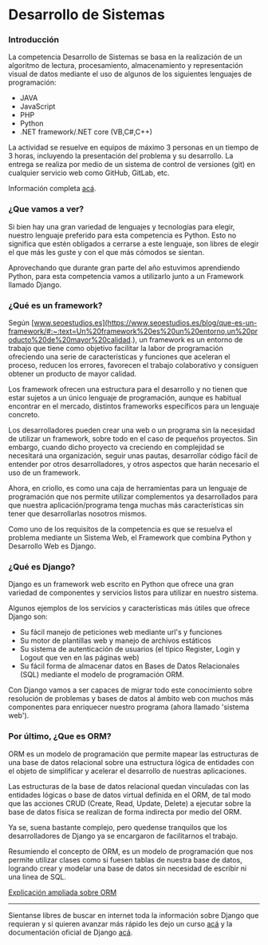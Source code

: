 # Desarrollo de Sistemas

### Introducción

La competencia Desarrollo de Sistemas se basa en la realización de un algoritmo de lectura, procesamiento, almacenamiento y representación visual de datos mediante el uso de algunos de los siguientes lenguajes de programación:

- JAVA
- JavaScript
- PHP
- Python
- .NET framework/.NET core (VB,C#,C++) 

La actividad se resuelve en equipos de máximo 3 personas en un tiempo de 3 horas, incluyendo la presentación del problema y su desarrollo. La entrega se realiza por medio de un sistema de control de versiones (git) en cualquier servicio web como GitHub, GitLab, etc.

Información completa [acá](http://oniet.ubp.edu.ar/wp-content/uploads/2020/10/01-01-desarrollo-de-sistemas-reglamento-2020-v3-n.pdf).

### ¿Que vamos a ver?

Si bien hay una gran variedad de lenguajes y tecnologías para elegir, nuestro lenguaje preferido para esta competencia es Python. Esto no significa que estén obligados a cerrarse a este lenguaje, son libres de elegir el que más les guste y con el que más cómodos se sientan.

Aprovechando que durante gran parte del año estuvimos aprendiendo Python, para esta competencia vamos a utilizarlo junto a un Framework llamado Django.

### ¿Qué es un framework?

Según [www.seoestudios.es](https://www.seoestudios.es/blog/que-es-un-framework/#:~:text=Un%20framework%20es%20un%20entorno,un%20producto%20de%20mayor%20calidad.), un framework es un entorno de trabajo que tiene como objetivo facilitar la labor de programación ofreciendo una serie de características y funciones que aceleran el proceso, reducen los errores, favorecen el trabajo colaborativo y consiguen obtener un producto de mayor calidad.

Los framework ofrecen una estructura para el desarrollo y no tienen que estar sujetos a un único lenguaje de programación, aunque es habitual encontrar en el mercado, distintos frameworks específicos para un lenguaje concreto.

Los desarrolladores pueden crear una web o un programa sin la necesidad de utilizar un framework, sobre todo en el caso de pequeños proyectos. Sin embargo, cuando dicho proyecto va creciendo en complejidad se necesitará una organización, seguir unas pautas, desarrollar código fácil de entender por otros desarrolladores, y otros aspectos que harán necesario el uso de un framework.

Ahora, en criollo, es como una caja de herramientas para un lenguaje de programación que nos permite utilizar complementos ya desarrollados para que nuestra aplicación/programa tenga muchas más características sin tener que desarrollarlas nosotros mismos.

Como uno de los requisitos de la competencia es que se resuelva el problema mediante un Sistema Web, el Framework que combina Python y Desarrollo Web es Django.

### ¿Qué es Django?

Django es un framework web escrito en Python que ofrece una gran variedad de componentes y servicios listos para utilizar en nuestro sistema.

Algunos ejemplos de los servicios y características más útiles que ofrece Django son:

- Su fácil manejo de peticiones web mediante url's y funciones
- Su motor de plantillas web y manejo de archivos estáticos
- Su sistema de autenticación de usuarios (el típico Register, Login y Logout que ven en las páginas web)
- Su fácil forma de almacenar datos en Bases de Datos Relacionales (SQL) mediante el modelo de programación ORM.

Con Django vamos a ser capaces de migrar todo este conocimiento sobre resolución de problemas y bases de datos al ámbito web con muchos más componentes para enriquecer nuestro programa (ahora llamado 'sistema web').

### Por último, ¿Que es ORM?

ORM es un modelo de programación que permite mapear las estructuras de una base de datos relacional sobre una estructura lógica de entidades con el objeto de simplificar y acelerar el desarrollo de nuestras aplicaciones.

Las estructuras de la base de datos relacional quedan vinculadas con las entidades lógicas o base de datos virtual definida en el ORM, de tal modo que las acciones CRUD (Create, Read, Update, Delete) a ejecutar sobre la base de datos física se realizan de forma indirecta por medio del ORM.

Ya se, suena bastante complejo, pero quedense tranquilos que los desarrolladores de Django ya se encargaron de facilitarnos el trabajo.

Resumiendo el concepto de ORM, es un modelo de programación que nos permite utilizar clases como si fuesen tablas de nuestra base de datos, logrando crear y modelar una base de datos sin necesidad de escribir ni una linea de SQL.

[Explicación ampliada sobre ORM](https://programarfacil.com/blog/que-es-un-orm/)

---

Sientanse libres de buscar en internet toda la información sobre Django que requieran y si quieren avanzar más rápido les dejo un curso [acá](https://www.youtube.com/watch?v=7XO1AzwkPPE&list=PLU8oAlHdN5BmfvwxFO7HdPciOCmmYneAB) y la documentación oficial de Django [acá](https://docs.djangoproject.com/en/3.2/).